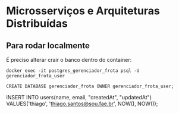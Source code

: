 # Microsserviços e Arquiteturas Distribuídas

## Para rodar localmente
É preciso alterar crair o banco dentro do container:

```console
docker exec -it postgres_gerenciador_frota psql -U gerenciador_frota_user
```

```console
CREATE DATABASE gerenciador_frota OWNER gerenciador_frota_user;
```

INSERT INTO users(name, email, "createdAt", "updatedAt") VALUES('thiago', 'thiago.santos@sou.fae.br', NOW(), NOW());